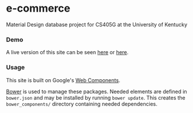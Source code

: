 # e-commerce
Material Design database project for CS405G at the University of Kentucky

### Demo
A live version of this site can be seen [here](http://ruffner.ddns.net/e-commerce) or [here](http://rufdev.com/e-commerce). 

### Usage
This site is built on Google's [Web Components](https://elements.polymer-project.org/). 

[Bower](http://bower.io/) is used to manage these packages. Needed elements are defined in ```bower.json``` and may be installed by running ```bower update```. This creates the ```bower_components/``` directory containing needed dependencies.
